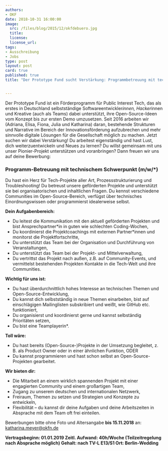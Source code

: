 ```yaml
---
authors:
- OKF
date: 2018-10-31 16:00:00
image:
  src: /files/blog/2015/12/okfdebuero.jpg
  title:
  license:
  license_url:
tags:
- Ausschreibung
- Jobs
type: post
layout: post
card: true
published: true
title: "Der Prototype Fund sucht Verstärkung: Programmbetreuung mit technischem Schwerpunkt"


---
```



Der Prototype Fund ist ein Förderprogramm für Public Interest Tech, das als erstes in Deutschland selbstständige Softwareentwickler*innen, Hacker*innen und Kreative (auch als Teams) dabei unterstützt, ihre Open-Source-Ideen vom Konzept bis zur ersten Demo umzusetzen. Seit 2016 arbeiten wir (Adriana, Elisa, Fiona, Julia und Katharina) daran, bestehende Strukturen und Narrative im Bereich der Innovationsförderung aufzubrechen und mehr sinnvolle digitale Lösungen für die Gesellschaft möglich zu machen. Jetzt suchen wir dabei Verstärkung!
Du arbeitest eigenständig und hast Lust, dich weiterzuentwickeln und Neues zu lernen? Du willst gemeinsam mit uns unser Pionier-Projekt unterstützen und voranbringen? Dann freuen wir uns auf deine Bewerbung:

<h3>Programm-Betreuung mit technischem Schwerpunkt (m/w/*)</h3>

Du hast ein Herz für Tech-Projekte aller Art, Prozessstrukturierung und Troubleshooting! Du betreust unsere geförderten Projekte und unterstützt sie bei organisatorischen und inhaltlichen Fragen. Du kennst verschiedene Communities im Open-Source-Bereich, verfügst über technisches Einordnungswissen oder programmierst idealerweise selbst.

<strong>Dein Aufgabenbereich:</strong>
<ul>
	<li>Du leitest die Kommunikation mit den aktuell geförderten Projekten und bist Ansprechpartner*in in guten wie schlechten Coding-Wochen,</li>
	<li>Du koordinierst die Projektcoachings mit externen Partner*innen und monitorst die Projektfortschritte,</li>
	<li>Du unterstützt das Team bei der Organisation und Durchführung von Veranstaltungen,</li>
	<li>Du unterstützt das Team bei der Projekt- und Mittelverwaltung,</li>
	<li>Du vertrittst das Projekt nach außen, z.B. auf Community-Events, und vermittelst bestehenden Projekten Kontakte in die Tech-Welt und ihre Communities.</li>
</ul>


<strong>Wichtig für uns ist:</strong>
<ul>
	<li>Du hast überdurchnittlich hohes Interesse an technischen Themen und Open-Source-Entwicklung,</li>
	<li>Du kannst dich selbstständig in neue Themen einarbeiten, bist auf einschlägigen Mailinglisten subskribiert und weißt, wie GitHub etc. funktioniert,</li>
	<li>Du organisierst und koordinierst gerne und kannst selbständig Prioritäten setzen,</li>
	<li>Du bist eine Teamplayerin*.</li>
</ul>


<strong>Toll wäre:</strong>
<ul>
	<li>Du hast bereits (Open-Source-)Projekte in der Umsetzung begleitet, z. B. als Product Owner oder in einer ähnlichen Funktion, ODER </li>
	<li>Du kannst programmieren und hast schon selbst an Open-Source-Projekten gearbeitet.</li>
</ul>


<strong>Wir bieten dir:</strong>
<ul>
	<li>Die Mitarbeit an einem wirklich spannenden Projekt mit einer engagierten Community und einem großartigen Team,</li>
	<li>Zugang zu unserem deutschen und internationalen Netzwerk,</li>
	<li>Freiraum, Themen zu setzen und Strategien und Konzepte zu entwickeln,</li>
	<li>Flexibilität – du kannst dir deine Aufgaben und deine Arbeitszeiten in Absprache mit dem Team oft frei einteilen.</li>
</ul>


Bewerbungen bitte ohne Foto und Altersangabe <strong>bis 15.11.2018</strong> an:
katharina.meyer@okfn.de

<strong>Vertragsbeginn: 01.01.2019
Zeitl. Aufwand: 40h/Woche (Teilzeitregelung nach Absprache möglich)
Gehalt: nach TV-L E13/S1
Ort: Berlin-Wedding</strong>

